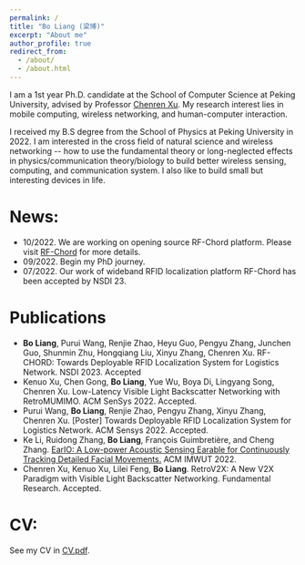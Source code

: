 ```yaml
---
permalink: /
title: "Bo Liang (梁博)"
excerpt: "About me"
author_profile: true
redirect_from: 
  - /about/
  - /about.html
---
```


I am a 1st year Ph.D. candidate at the School of Computer Science at Peking University, advised by Professor [Chenren Xu](https://soar.group/chenren/). My research interest lies in mobile computing, wireless networking, and human-computer interaction.

I received my B.S degree from the School of Physics at Peking University in 2022. I am interested in the cross field of natural science and wireless networking -- how to use the fundamental theory or long-neglected effects in physics/communication theory/biology to build better wireless sensing, computing, and communication system. I also like to build small but interesting devices in life.

News:
=====

- 10/2022. We are working on opening source RF-Chord platform. Please visit [RF-Chord](https://soar.group/projects/rfid/rfchord/) for more details.
- 09/2022. Begin my PhD journey.
- 07/2022. Our work of wideband RFID localization platform RF-Chord has been accepted by NSDI 23.


Publications
======
- **Bo Liang**, Purui Wang, Renjie Zhao, Heyu Guo, Pengyu Zhang, Junchen Guo, Shunmin Zhu, Hongqiang Liu, Xinyu Zhang, Chenren Xu. RF-CHORD: Towards Deployable RFID Localization System for Logistics Network. NSDI 2023. Accepted
- Kenuo Xu, Chen Gong, **Bo Liang**, Yue Wu, Boya Di, Lingyang Song, Chenren Xu. Low-Latency Visible Light Backscatter Networking with RetroMUMIMO. ACM SenSys 2022. Accepted.
- Purui Wang, **Bo Liang**, Renjie Zhao, Pengyu Zhang, Xinyu Zhang, Chenren Xu. [Poster] Towards Deployable RFID Localization System for Logistics Network. ACM Sensys 2022. Accepted.
- Ke Li, Ruidong Zhang, **Bo Liang**, François Guimbretière, and Cheng Zhang. [EarIO: A Low-power Acoustic Sensing Earable for Continuously Tracking Detailed Facial Movements.](https://dl.acm.org/doi/10.1145/3534621) ACM IMWUT 2022.
- Chenren Xu, Kenuo Xu, Lilei Feng, **Bo Liang**. RetroV2X: A New V2X Paradigm with Visible Light Backscatter Networking. Fundamental Research. Accepted.


CV:
======
See my CV in [CV.pdf](https://galaxywalk.github.io/files/cv.pdf).
